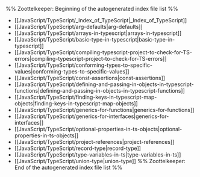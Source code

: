%% Zoottelkeeper: Beginning of the autogenerated index file list  %%
-  [[JavaScript/TypeScript/_Index_of_TypeScript|_Index_of_TypeScript]]
-  [[JavaScript/TypeScript/arg-defaults|arg-defaults]]
-  [[JavaScript/TypeScript/arrays-in-typescript|arrays-in-typescript]]
-  [[JavaScript/TypeScript/basic-type-in-typescript|basic-type-in-typescript]]
-  [[JavaScript/TypeScript/compiling-typescript-project-to-check-for-TS-errors|compiling-typescript-project-to-check-for-TS-errors]]
-  [[JavaScript/TypeScript/conforming-types-to-specific-values|conforming-types-to-specific-values]]
-  [[JavaScript/TypeScript/const-assertions|const-assertions]]
-  [[JavaScript/TypeScript/defining-and-passing-in-objects-in-typescript-functions|defining-and-passing-in-objects-in-typescript-functions]]
-  [[JavaScript/TypeScript/finding-keys-in-typescript-map-objects|finding-keys-in-typescript-map-objects]]
-  [[JavaScript/TypeScript/generics-for-functions|generics-for-functions]]
-  [[JavaScript/TypeScript/generics-for-interfaces|generics-for-interfaces]]
-  [[JavaScript/TypeScript/optional-properties-in-ts-objects|optional-properties-in-ts-objects]]
-  [[JavaScript/TypeScript/project-references|project-references]]
-  [[JavaScript/TypeScript/record-type|record-type]]
-  [[JavaScript/TypeScript/type-variables-in-ts|type-variables-in-ts]]
-  [[JavaScript/TypeScript/union-type|union-type]]
%% Zoottelkeeper: End of the autogenerated index file list  %%
